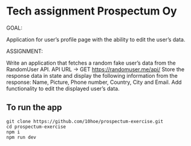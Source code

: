 # Tech assignment Prospectum Oy

GOAL:

Application for user’s profile page with the ability to edit the 
user’s data.

ASSIGNMENT:

Write an application that fetches a random fake user’s data from the 
RandomUser API.
API URL -> GET https://randomuser.me/api/
Store the response data in state and display the following 
information from the response: 
Name, Picture, Phone number, Country, City and Email. 
Add functionality to edit the displayed user’s data. 

## To run the app
```
git clone https://github.com/10hoe/prospectum-exercise.git
cd prospectum-exercise
npm i
npm run dev
```
